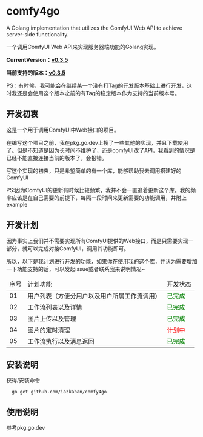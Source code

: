 # comfy4go

A Golang implementation that utilizes the ComfyUI Web API to achieve server-side functionality.

一个调用ComfyUI Web API来实现服务器端功能的Golang实现。

<p/>

<b>CurrentVersion：[v0.3.5](https://github.com/comfyanonymous/ComfyUI/releases/tag/v0.3.5) </b>

<b>当前支持的版本：[v0.3.5](https://github.com/comfyanonymous/ComfyUI/releases/tag/v0.3.5) </b>

PS：有时候，我可能会在继续某一个没有打Tag的开发版本基础上进行开发，这时我还是会使用这个版本之前的有Tag的稳定版本作为支持的当前版本号。

## 开发初衷

这是一个用于调用ComfyUI中Web接口的项目。

在编写这个项目之前，我在pkg.go.dev上搜了一些其他的实现，并且下载使用了。但是不知道是因为长时间不维护了，还是comfyUI改了API，我看到的情况是已经不能直接连接当前的版本了，会报错。

写这个实现的初衷，只是希望简单的有一个库，能够帮助我去调用搭建好的ComfyUI

PS:因为ComfyUI的更新有时候比较频繁，我并不会一直追着更新这个库。我的频率应该是在自己需要的前提下，每隔一段时间来更新需要的功能调用，并附上example

## 开发计划

因为事实上我们并不需要实现所有ComfyUI提供的Web接口，而是只需要实现一部分，就可以完成对接ComfyUI，调用其功能即可。

所以，以下是我计划进行开发的功能，如果你在使用我的这个库，并认为需要增加一下功能支持的话，可以发起issue或者联系我来说明情况~

<table>
    <thead>
        <td>序号</td>
        <td>计划功能</td>
        <td>开发状态</td>
    </thead>
    <tr>
        <td>01</td>
        <td>用户列表（方便分用户以及用户所属工作流调用）</td>
        <td><color style="color:green;">已完成</color></td>
    </tr>
    <tr>
        <td>02</td>
        <td>工作流列表以及详情</td>
        <td><color style="color:green;">已完成</color></td>
    </tr>
    <tr>
        <td>03</td>
        <td>图片上传以及管理</td>
        <td><color style="color:green;">已完成</color></td>
    </tr>
    <tr>
        <td>04</td>
        <td>图片的定时清理</td>
        <td><color style="color:red;">计划中</color></td>
    </tr>
    <tr>
        <td>05</td>
        <td>工作流执行以及消息返回</td>
        <td><color style="color:green;">已完成</color></td>
    </tr>
</table>

## 安装说明

获得/安装命令
```shell
  go get github.com/iazkaban/comfy4go
```

## 使用说明

参考pkg.go.dev